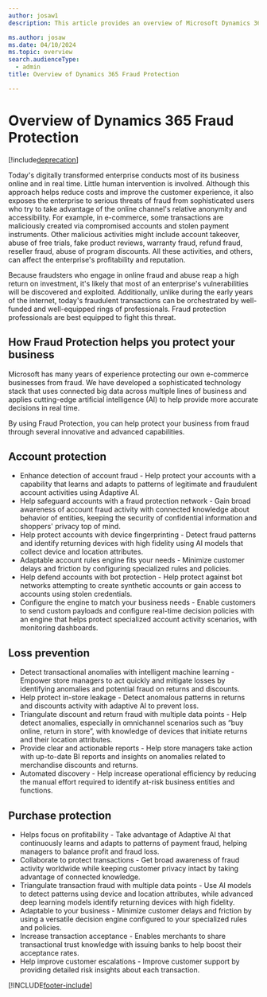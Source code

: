 ```yaml
---
author: josaw1
description: This article provides an overview of Microsoft Dynamics 365 Fraud Protection and its mission.

ms.author: josaw
ms.date: 04/10/2024
ms.topic: overview
search.audienceType:
  - admin
title: Overview of Dynamics 365 Fraud Protection

---
```


# Overview of Dynamics 365 Fraud Protection

[!include[deprecation](includes/deprecation.md)]

Today's digitally transformed enterprise conducts most of its business online and in real time. Little human intervention is involved. Although this approach helps reduce costs and improve the customer experience, it also exposes the enterprise to serious threats of fraud from sophisticated users who try to take advantage of the online channel's relative anonymity and accessibility. For example, in e-commerce, some transactions are maliciously created via compromised accounts and stolen payment instruments. Other malicious activities might include account takeover, abuse of free trials, fake product reviews, warranty fraud, refund fraud, reseller fraud, abuse of program discounts. All these activities, and others, can affect the enterprise's profitability and reputation.

Because fraudsters who engage in online fraud and abuse reap a high return on investment, it's likely that most of an enterprise's vulnerabilities will be discovered and exploited. Additionally, unlike during the early years of the internet, today's fraudulent transactions can be orchestrated by well-funded and well-equipped rings of professionals. Fraud protection professionals are best equipped to fight this threat.


## How Fraud Protection helps you protect your business

Microsoft has many years of experience protecting our own e-commerce businesses from fraud. We have developed a sophisticated technology stack that uses connected big data across multiple lines of business and applies cutting-edge artificial intelligence (AI) to help provide more accurate decisions in real time.

By using Fraud Protection, you can help protect your business from fraud through several innovative and advanced capabilities. 

## Account protection
- Enhance detection of account fraud - Help protect your accounts with a capability that learns and adapts to patterns of legitimate and fraudulent account activities using Adaptive AI.
- Help safeguard accounts with a fraud protection network - Gain broad awareness of account fraud activity with connected knowledge about behavior of entities, keeping the security of confidential information and shoppers' privacy top of mind.
- Help protect accounts with device fingerprinting - Detect fraud patterns and identify returning devices with high fidelity using AI models that collect device and location attributes.
- Adaptable account rules engine fits your needs - Minimize customer delays and friction by configuring specialized rules and policies.
- Help defend accounts with bot protection - Help protect against bot networks attempting to create synthetic accounts or gain access to accounts using stolen credentials.
- Configure the engine to match your business needs - Enable customers to send custom payloads and configure real-time decision policies with an engine that helps protect specialized account activity scenarios, with monitoring dashboards.

## Loss prevention
- Detect transactional anomalies with intelligent machine learning - Empower store managers to act quickly and mitigate losses by identifying anomalies and potential fraud on returns and discounts.
- Help protect in-store leakage - Detect anomalous patterns in returns and discounts activity with adaptive AI to prevent loss.
- Triangulate discount and return fraud with multiple data points - Help detect anomalies, especially in omnichannel scenarios such as “buy online, return in store”, with knowledge of devices that initiate returns and their location attributes.
- Provide clear and actionable reports - Help store managers take action with up-to-date BI reports and insights on anomalies related to merchandise discounts and returns.
- Automated discovery - Help increase operational efficiency by reducing the manual effort required to identify at-risk business entities and functions.

## Purchase protection
- Helps focus on profitability - Take advantage of Adaptive AI that continuously learns and adapts to patterns of payment fraud, helping managers to balance profit and fraud loss.
- Collaborate to protect transactions - Get broad awareness of fraud activity worldwide while keeping customer privacy intact by taking advantage of connected knowledge.
- Triangulate transaction fraud with multiple data points - Use AI models to detect patterns using device and location attributes, while advanced deep learning models identify returning devices with high fidelity.
- Adaptable to your business - Minimize customer delays and friction by using a versatile decision engine configured to your specialized rules and policies.
- Increase transaction acceptance - Enables merchants to share transactional trust knowledge with issuing banks to help boost their acceptance rates.
- Help improve customer escalations - Improve customer support by providing detailed risk insights about each transaction.


[!INCLUDE[footer-include](includes/footer-banner.md)]
